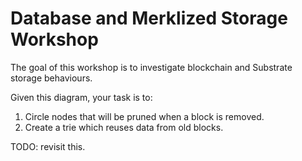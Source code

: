 # Database and Merklized Storage Workshop

The goal of this workshop is to investigate blockchain and Substrate storage behaviours.

Given this diagram, your task is to:

1. Circle nodes that will be pruned when a block is removed.
2. Create a trie which reuses data from old blocks.

TODO: revisit this.